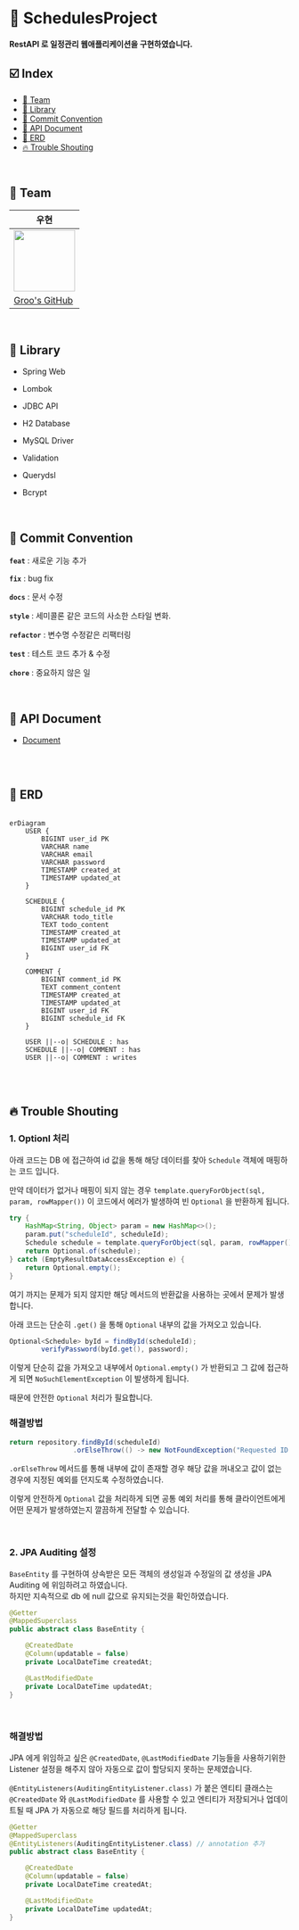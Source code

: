 # 📆 SchedulesProject

**RestAPI 로 일정관리 웹애플리케이션을 구현하였습니다.**

## ☑️ Index
- [🏁 Team](#-Team)
- [📂 Library](#-Library)
- [📑 Commit Convention](#-Commit-Convention)   
- [🛜 API Document](#-API-Document)
- [🔗 ERD](#-ERD)
- [🔥 Trouble Shouting](#-Trouble-Shouting)

<br>

## 🏁 Team
|**우현**|
|--------|
|<img src="https://github.com/Developer-Nova/Sec19-Local-Data-Persistance_ByAngela/assets/123448121/17a2ba3b-a618-4ac8-93b9-0d0e02c19c78" width="110" height="110">|
|[Groo's GitHub](https://github.com/Developer-Groo)|

<br>

## 📂 Library

- Spring Web

- Lombok

- JDBC API

- H2 Database

- MySQL Driver

- Validation

- Querydsl

- Bcrypt

<br>

## 📑 Commit Convention

**`feat`** : 새로운 기능 추가

**`fix`** : bug fix

**`docs`**  : 문서 수정

**`style`** : 세미콜론 같은 코드의 사소한 스타일 변화.

**`refactor`** : 변수명 수정같은 리팩터링

**`test`** : 테스트 코드 추가 & 수정

**`chore`** : 중요하지 않은 일

<br>

## 🛜 API Document

- [Document](https://github.com/Developer-Groo/SchedulesProject/blob/main/API_Doc.md)

<br>
<br>

## 🔗 ERD

~~~ mermaid

erDiagram
    USER {
        BIGINT user_id PK
        VARCHAR name
        VARCHAR email
        VARCHAR password
        TIMESTAMP created_at
        TIMESTAMP updated_at
    }

    SCHEDULE {
        BIGINT schedule_id PK
        VARCHAR todo_title
        TEXT todo_content
        TIMESTAMP created_at
        TIMESTAMP updated_at
        BIGINT user_id FK
    }

    COMMENT {
        BIGINT comment_id PK
        TEXT comment_content
        TIMESTAMP created_at
        TIMESTAMP updated_at
        BIGINT user_id FK
        BIGINT schedule_id FK
    }

    USER ||--o| SCHEDULE : has
    SCHEDULE ||--o| COMMENT : has
    USER ||--o| COMMENT : writes

~~~

<br>
<br>

## 🔥 Trouble Shouting

### 1. Optionl 처리

아래 코드는 DB 에 접근하여 id 값을 통해 해당 데이터를 찾아 `Schedule` 객체에 매핑하는 코드 입니다.

만약 데이터가 없거나 매핑이 되지 않는 경우 `template.queryForObject(sql, param, rowMapper())` 이 코드에서 에러가 발생하여 빈 `Optional` 을 반환하게 됩니다. 

~~~ java
try {
    HashMap<String, Object> param = new HashMap<>();
    param.put("scheduleId", scheduleId);
    Schedule schedule = template.queryForObject(sql, param, rowMapper());
    return Optional.of(schedule);
} catch (EmptyResultDataAccessException e) {
    return Optional.empty();
}
~~~

여기 까지는 문제가 되지 않지만 해당 메서드의 반환값을 사용하는 곳에서 문제가 발생합니다.

아래 코드는 단순히 `.get()` 을 통해 `Optional` 내부의 값을 가져오고 있습니다.

~~~ java
Optional<Schedule> byId = findById(scheduleId);
        verifyPassword(byId.get(), password);
~~~

이렇게 단순히 값을 가져오고 내부에서 `Optional.empty()` 가 반환되고 그 값에 접근하게 되면 `NoSuchElementException` 이 발생하게 됩니다.

때문에 안전한 `Optional` 처리가 필요합니다.

### 해결방법

~~~ java
return repository.findById(scheduleId)
                .orElseThrow(() -> new NotFoundException("Requested ID not found"));
~~~

`.orElseThrow` 메서드를 통해 내부에 값이 존재할 경우 해당 값을 꺼내오고 값이 없는 경우에 지정된 예외를 던지도록 수정하였습니다.

이렇게 안전하게 `Optional` 값을 처리하게 되면 공통 예외 처리를 통해 클라이언트에게 어떤 문제가 발생하였는지 깔끔하게 전달할 수 있습니다.

<br>

### 2. JPA Auditing 설정

`BaseEntity` 를 구현하여 상속받은 모든 객체의 생성일과 수정일의 값 생성을 JPA Auditing 에 위임하려고 하였습니다.    
하지만 지속적으로 db 에 null 값으로 유지되는것을 확인하였습니다.

~~~ java
@Getter
@MappedSuperclass
public abstract class BaseEntity {

    @CreatedDate
    @Column(updatable = false)
    private LocalDateTime createdAt;

    @LastModifiedDate
    private LocalDateTime updatedAt;
}
~~~

<br>

### 해결방법

JPA 에게 위임하고 싶은 `@CreatedDate`, `@LastModifiedDate` 기능들을 사용하기위한 Listener 설정을 해주지 않아 자동으로 값이 할당되지 못하는 문제였습니다.    

`@EntityListeners(AuditingEntityListener.class)` 가 붙은 엔티티 클래스는 `@CreatedDate` 와 `@LastModifiedDate` 를 사용할 수 있고 엔티티가 저장되거나 업데이트될 때 JPA 가 자동으로 해당 필드를 처리하게 됩니다.

~~~ java
@Getter
@MappedSuperclass
@EntityListeners(AuditingEntityListener.class) // annotation 추가
public abstract class BaseEntity {

    @CreatedDate
    @Column(updatable = false)
    private LocalDateTime createdAt;

    @LastModifiedDate
    private LocalDateTime updatedAt;
}
~~~

<br>
